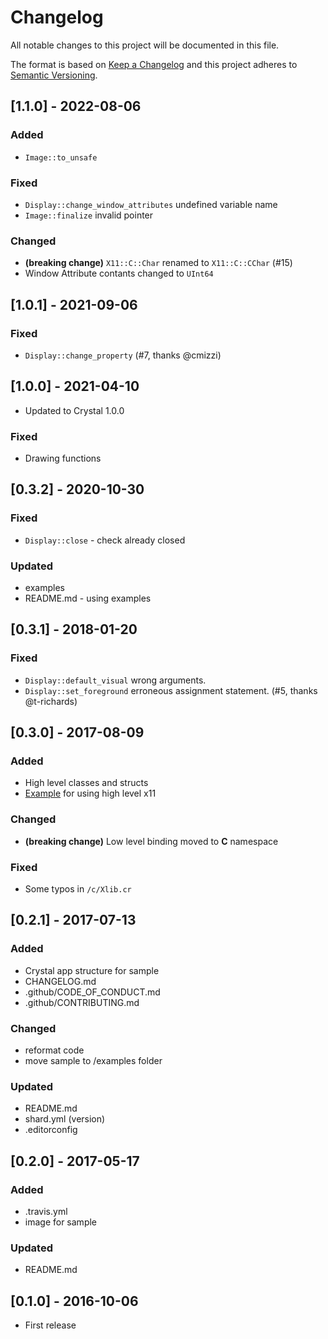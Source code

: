 # Changelog
All notable changes to this project will be documented in this file.

The format is based on [Keep a Changelog](http://keepachangelog.com/)
and this project adheres to [Semantic Versioning](http://semver.org/).

## [1.1.0] - 2022-08-06
### Added
- `Image::to_unsafe`
### Fixed
- `Display::change_window_attributes` undefined variable name
- `Image::finalize` invalid pointer
### Changed
- **(breaking change)** `X11::C::Char` renamed to `X11::C::CChar` (#15)
- Window Attribute contants changed to `UInt64`

## [1.0.1] - 2021-09-06
### Fixed
- `Display::change_property` (#7, thanks @cmizzi)

## [1.0.0] - 2021-04-10
- Updated to Crystal 1.0.0
### Fixed
- Drawing functions

## [0.3.2] - 2020-10-30
### Fixed
- `Display::close` - check already closed
### Updated
- examples
- README.md - using examples

## [0.3.1] - 2018-01-20
### Fixed
- `Display::default_visual` wrong arguments.
- `Display::set_foreground` erroneous assignment statement. (#5, thanks @t-richards)

## [0.3.0] - 2017-08-09
### Added
- High level classes and structs
- [Example](/examples/sample_window_hl) for using high level x11
### Changed
- **(breaking change)** Low level binding moved to **C** namespace
### Fixed
- Some typos in `/c/Xlib.cr`

## [0.2.1] - 2017-07-13
### Added
- Crystal app structure for sample
- CHANGELOG.md
- .github/CODE_OF_CONDUCT.md
- .github/CONTRIBUTING.md
### Changed
- reformat code
- move sample to /examples folder
### Updated
- README.md
- shard.yml (version)
- .editorconfig

## [0.2.0] - 2017-05-17
### Added
- .travis.yml
- image for sample
### Updated
- README.md

## [0.1.0] - 2016-10-06
- First release
